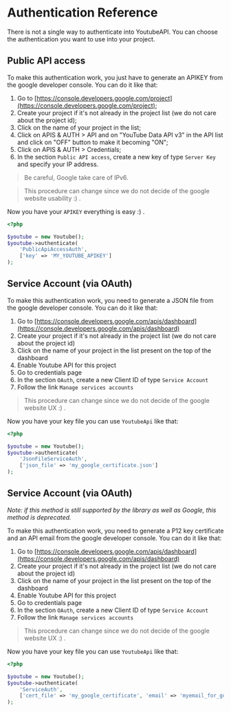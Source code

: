 Authentication Reference
========================

There is not a single way to authenticate into YoutubeAPI. You can choose the authentication you want to use into your
project.

Public API access
-----------------

To make this authentication work, you just have to generate an APIKEY from the google developer console.
You can do it like that:

1. Go to [https://console.developers.google.com/project](https://console.developers.google.com/project);
2. Create your project if it's not already in the project list (we do not care about the project id);
3. Click on the name of your project in the list;
4. Click on APIS & AUTH > API and on "YouTube Data API v3" in the API list and click on "OFF" button to make it becoming "ON";
5. Click on APIS & AUTH > Credentials;
6. In the section `Public API access`, create a new key of type `Server Key` and specify your IP address.

> Be careful, Google take care of IPv6.

> This procedure can change since we do not decide of the google website usability :) .


Now you have your `APIKEY` everything is easy :) .

```php
<?php

$youtube = new Youtube();
$youtube->authenticate(
    'PublicApiAccessAuth',
    ['key' => 'MY_YOUTUBE_APIKEY']
);
```

Service Account (via OAuth)
----------------------------

To make this authentication work, you need to generate a JSON file from the google developer console.
You can do it like that:

1. Go to [https://console.developers.google.com/apis/dashboard](https://console.developers.google.com/apis/dashboard)
2. Create your project if it's not already in the project list (we do not care about the project id)
3. Click on the name of your project in the list present on the top of the dashboard
4. Enable Youtube API for this project
5. Go to credentials page
6. In the section `OAuth`, create a new Client ID of type `Service Account`
7. Follow the link `Manage services accounts`

> This procedure can change since we do not decide of the google website UX :) .

Now you have your key file you can use `YoutubeApi` like that:

```php
<?php

$youtube = new Youtube();
$youtube->authenticate(
    'JsonFileServiceAuth',
    ['json_file' => 'my_google_certificate.json']
);
```


Service Account (via OAuth)
----------------------------

_Note: if this method is still supported by the library as well as Google, this method is deprecated._

To make this authentication work, you need to generate a P12 key certificate and an API email from the google developer console.
You can do it like that:

1. Go to [https://console.developers.google.com/apis/dashboard](https://console.developers.google.com/apis/dashboard)
2. Create your project if it's not already in the project list (we do not care about the project id)
3. Click on the name of your project in the list present on the top of the dashboard
4. Enable Youtube API for this project
5. Go to credentials page
6. In the section `OAuth`, create a new Client ID of type `Service Account`
7. Follow the link `Manage services accounts`

> This procedure can change since we do not decide of the google website UX :) .

Now you have your key file you can use `YoutubeApi` like that:

```php
<?php

$youtube = new Youtube();
$youtube->authenticate(
    'ServiceAuth',
    ['cert_file' => 'my_google_certificate', 'email' => 'myemail_for_google_service@googleapi_etc.com']
);
```
